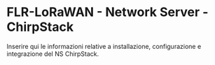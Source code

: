 # FLR-LoRaWAN - Network Server - ChirpStack
Inserire qui le informazioni relative a installazione, configurazione e integrazione del NS ChirpStack.

